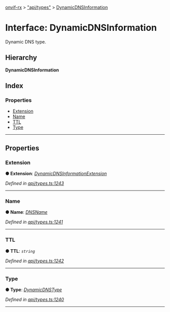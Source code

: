 [onvif-rx](../README.md) > ["api/types"](../modules/_api_types_.md) > [DynamicDNSInformation](../interfaces/_api_types_.dynamicdnsinformation.md)

# Interface: DynamicDNSInformation

Dynamic DNS type.

## Hierarchy

**DynamicDNSInformation**

## Index

### Properties

* [Extension](_api_types_.dynamicdnsinformation.md#extension)
* [Name](_api_types_.dynamicdnsinformation.md#name)
* [TTL](_api_types_.dynamicdnsinformation.md#ttl)
* [Type](_api_types_.dynamicdnsinformation.md#type)

---

## Properties

<a id="extension"></a>

###  Extension

**● Extension**: *[DynamicDNSInformationExtension](_api_types_.dynamicdnsinformationextension.md)*

*Defined in [api/types.ts:1243](https://github.com/patrickmichalina/onvif-rx/blob/d62cee9/src/api/types.ts#L1243)*

___
<a id="name"></a>

###  Name

**● Name**: *[DNSName](../modules/_api_types_.md#dnsname)*

*Defined in [api/types.ts:1241](https://github.com/patrickmichalina/onvif-rx/blob/d62cee9/src/api/types.ts#L1241)*

___
<a id="ttl"></a>

###  TTL

**● TTL**: *`string`*

*Defined in [api/types.ts:1242](https://github.com/patrickmichalina/onvif-rx/blob/d62cee9/src/api/types.ts#L1242)*

___
<a id="type"></a>

###  Type

**● Type**: *[DynamicDNSType](../enums/_api_types_.dynamicdnstype.md)*

*Defined in [api/types.ts:1240](https://github.com/patrickmichalina/onvif-rx/blob/d62cee9/src/api/types.ts#L1240)*

___

